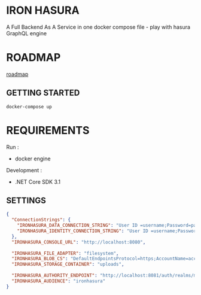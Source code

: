 IRON HASURA
===========

A Full Backend As A Service in one docker compose file - play with hasura GraphQL engine

ROADMAP
=======

[roadmap](https://github.com/bhtz/IronHasura/blob/master/roadmap.md)


GETTING STARTED
---------------

    docker-compose up


REQUIREMENTS
============

Run : 

* docker engine

Development :

* .NET Core SDK 3.1


SETTINGS
--------

```json
{
  "ConnectionStrings": {
    "IRONHASURA_DATA_CONNECTION_STRING": "User ID =username;Password=password;Server=host;Port=5432;Database=hasura;Integrated Security=true;Pooling=true;",
    "IRONHASURA_IDENTITY_CONNECTION_STRING": "User ID =username;Password=password;Server=host;Port=5432;Database=hasura;Integrated Security=true;Pooling=true;"
  },
  "IRONHASURA_CONSOLE_URL": "http://localhost:8080",
  
  "IRONHASURA_FILE_ADAPTER": "filesystem",
  "IRONHASURA_BLOB_CS": "DefaultEndpointsProtocol=https;AccountName=account;AccountKey=mykey;EndpointSuffix=core.windows.net",
  "IRONHASURA_STORAGE_CONTAINER": "uploads",
  
  "IRONHASURA_AUTHORITY_ENDPOINT": "http://localhost:8081/auth/realms/master",
  "IRONHASURA_AUDIENCE": "ironhasura"
}
```
